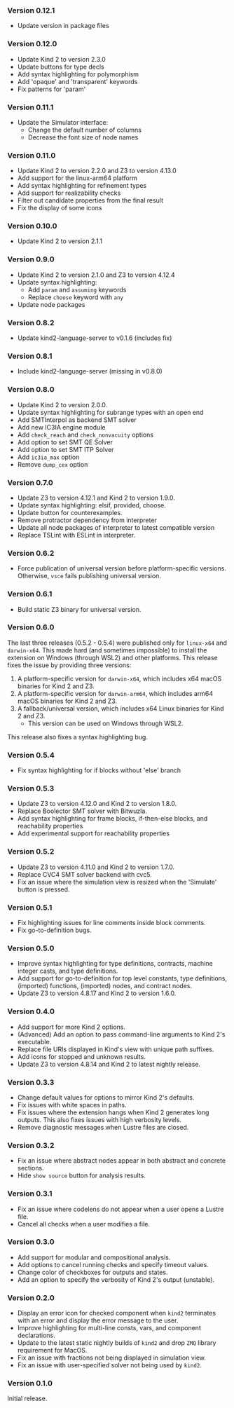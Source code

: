 ### Version 0.12.1
- Update version in package files

### Version 0.12.0
- Update Kind 2 to version 2.3.0
- Update buttons for type decls
- Add syntax highlighting for polymorphism
- Add 'opaque' and 'transparent' keywords
- Fix patterns for 'param'

### Version 0.11.1
- Update the Simulator interface:
  - Change the default number of columns
  - Decrease the font size of node names

### Version 0.11.0
- Update Kind 2 to version 2.2.0 and Z3 to version 4.13.0
- Add support for the linux-arm64 platform
- Add syntax highlighting for refinement types
- Add support for realizability checks
- Filter out candidate properties from the final result
- Fix the display of some icons

### Version 0.10.0
- Update Kind 2 to version 2.1.1

### Version 0.9.0
- Update Kind 2 to version 2.1.0 and Z3 to version 4.12.4
- Update syntax highlighting:
  - Add `param` and `assuming` keywords
  - Replace `choose` keyword with `any`
- Update node packages

### Version 0.8.2
- Update kind2-language-server to v0.1.6 (includes fix)

### Version 0.8.1
- Include kind2-language-server (missing in v0.8.0)

### Version 0.8.0
- Update Kind 2 to version 2.0.0.
- Update syntax highlighting for subrange types with an open end
- Add SMTInterpol as backend SMT solver
- Add new IC3IA engine module
- Add `check_reach` and `check_nonvacuity` options
- Add option to set SMT QE Solver
- Add option to set SMT ITP Solver
- Add `ic3ia_max` option
- Remove `dump_cex` option

### Version 0.7.0
- Update Z3 to version 4.12.1 and Kind 2 to version 1.9.0.
- Update syntax highlighting: elsif, provided, choose.
- Update button for counterexamples.
- Remove protractor dependency from interpreter
- Update all node packages of interpreter to latest compatible version
- Replace TSLint with ESLint in interpreter.

### Version 0.6.2
- Force publication of universal version before platform-specific versions.
  Otherwise, `vsce` fails publishing universal version.

### Version 0.6.1
- Build static Z3 binary for universal version.

### Version 0.6.0
The last three releases (0.5.2 - 0.5.4) were published only for `linux-x64` and `darwin-x64`. This made hard (and sometimes impossible) to install the extension on Windows (through WSL2) and other platforms. This release fixes the issue by providing three versions:

1. A platform-specific version for `darwin-x64`, which includes x64 macOS binaries for Kind 2 and Z3.
2. A platform-specific version for `darwin-arm64`, which includes arm64 macOS binaries for Kind 2 and Z3.
3. A fallback/universal version, which includes x64 Linux binaries for Kind 2 and Z3.
   - This version can be used on Windows through WSL2.

This release also fixes a syntax highlighting bug.

### Version 0.5.4
- Fix syntax highlighting for if blocks without 'else' branch

### Version 0.5.3
- Update Z3 to version 4.12.0 and Kind 2 to version 1.8.0.
- Replace Boolector SMT solver with Bitwuzla.
- Add syntax highlighting for frame blocks, if-then-else blocks, and reachability properties
- Add experimental support for reachability properties

### Version 0.5.2
- Update Z3 to version 4.11.0 and Kind 2 to version 1.7.0.
- Replace CVC4 SMT solver backend with cvc5.
- Fix an issue where the simulation view is resized when the 'Simulate' button is pressed.

### Version 0.5.1
- Fix highlighting issues for line comments inside block comments.
- Fix go-to-definition bugs.

### Version 0.5.0
- Improve syntax highlighting for type definitions, contracts, machine integer casts, and type definitions.
- Add support for go-to-definition for top level constants, type definitions, (imported) functions, (imported) nodes, and contract nodes.
- Update Z3 to version 4.8.17 and Kind 2 to version 1.6.0.

### Version 0.4.0
- Add support for more Kind 2 options.
- (Advanced) Add an option to pass command-line arguments to Kind 2's executable.
- Replace file URIs displayed in Kind's view with unique path suffixes.
- Add icons for stopped and unknown results.
- Update Z3 to version 4.8.14 and Kind 2 to latest nightly release.

### Version 0.3.3
- Change default values for options to mirror Kind 2's defaults.
- Fix issues with white spaces in paths.
- Fix issues where the extension hangs when Kind 2 generates long outputs. This also fixes issues with high verbosity levels.
- Remove diagnostic messages when Lustre files are closed.

### Version 0.3.2
- Fix an issue where abstract nodes appear in both abstract and concrete sections.
- Hide `show source` button for analysis results.

### Version 0.3.1
- Fix an issue where codelens do not appear when a user opens a Lustre file.
- Cancel all checks when a user modifies a file.

### Version 0.3.0
- Add support for modular and compositional analysis.
- Add options to cancel running checks and specify timeout values.
- Change color of checkboxes for outputs and states.
- Add an option to specify the verbosity of Kind 2's output (unstable).

### Version 0.2.0
- Display an error icon for checked component when `kind2` terminates with an error and display the error message to the user.
- Improve highlighting for multi-line consts, vars, and component declarations.
- Update to the latest static nightly builds of `kind2` and drop `ZMQ` library requirement for MacOS.
- Fix an issue with fractions not being displayed in simulation view.
- Fix an issue with user-specified solver not being used by `kind2`.

### Version 0.1.0
Initial release.
